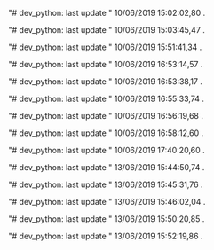 "# dev_python: last update " 10/06/2019 15:02:02,80 . 
 
"# dev_python: last update " 10/06/2019 15:03:45,47 . 
 
"# dev_python: last update " 10/06/2019 15:51:41,34 . 
 
"# dev_python: last update " 10/06/2019 16:53:14,57 . 
 
"# dev_python: last update " 10/06/2019 16:53:38,17 . 
 
"# dev_python: last update " 10/06/2019 16:55:33,74 . 
 
"# dev_python: last update " 10/06/2019 16:56:19,68 . 
 
"# dev_python: last update " 10/06/2019 16:58:12,60 . 
 
"# dev_python: last update " 10/06/2019 17:40:20,60 . 
 
"# dev_python: last update " 13/06/2019 15:44:50,74 . 
 
"# dev_python: last update " 13/06/2019 15:45:31,76 . 
 
"# dev_python: last update " 13/06/2019 15:46:02,04 . 
 
"# dev_python: last update " 13/06/2019 15:50:20,85 . 
 
"# dev_python: last update " 13/06/2019 15:52:19,86 . 
 
